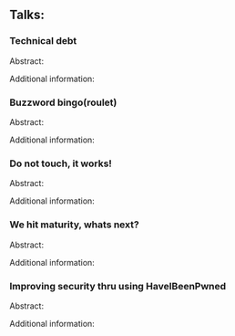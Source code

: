 

## Talks:

### Technical debt


Abstract:


Additional information:



### Buzzword bingo(roulet)

Abstract:


Additional information:


### Do not touch, it works!

Abstract:


Additional information:



### We hit maturity, whats next?

Abstract:


Additional information:


### Improving security thru using HaveIBeenPwned

Abstract:


Additional information:





